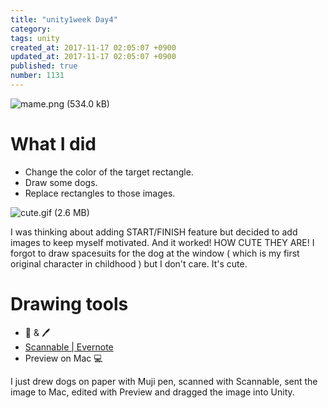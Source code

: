 ```yaml
---
title: "unity1week Day4"
category: 
tags: unity
created_at: 2017-11-17 02:05:07 +0900
updated_at: 2017-11-17 02:05:07 +0900
published: true
number: 1131
---
```


![mame.png (534.0 kB)](https://img.esa.io/uploads/production/attachments/2057/2017/11/17/5683/6e4a8757-89fd-414f-9978-35ffa4794051.png)

# What I did
* Change the color of the target rectangle.
* Draw some dogs.
* Replace rectangles to those images.

![cute.gif (2.6 MB)](https://img.esa.io/uploads/production/attachments/2057/2017/11/17/5683/5cc8fcbe-e8df-4e81-8b90-cbfe6c55918c.gif)

I was thinking about adding START/FINISH feature but decided to add images to keep myself motivated. And it worked! HOW CUTE THEY ARE! I forgot to draw spacesuits for the dog at the window ( which is my first original character in childhood ) but I don't care. It's cute.

# Drawing tools
* :notebook_with_decorative_cover: & :pen: 
* [Scannable \| Evernote](https://evernote.com/intl/jp/products/scannable)
* Preview on Mac :computer: 

I just drew dogs on paper with Muji pen, scanned with Scannable, sent the image to Mac, edited with Preview and dragged the image into Unity.
